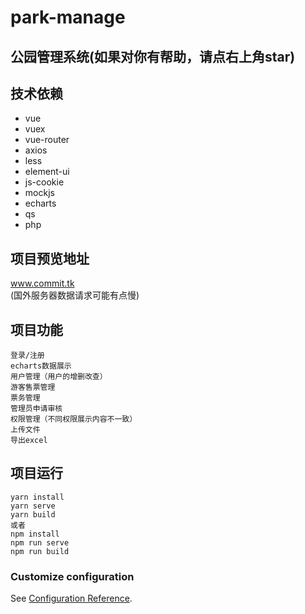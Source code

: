 # park-manage
## 公园管理系统(如果对你有帮助，请点右上角star)

## 技术依赖

* vue
* vuex
* vue-router 
* axios
* less
* element-ui
* js-cookie
* mockjs
* echarts
* qs
* php


## 项目预览地址

 www.commit.tk  
(国外服务器数据请求可能有点慢)


## 项目功能
```
登录/注册
echarts数据展示
用户管理（用户的增删改查）
游客售票管理
票务管理
管理员申请审核
权限管理（不同权限展示内容不一致）
上传文件
导出excel
```


## 项目运行
```
yarn install
yarn serve
yarn build
或者
npm install
npm run serve
npm run build
```

### Customize configuration
See [Configuration Reference](https://cli.vuejs.org/config/).
